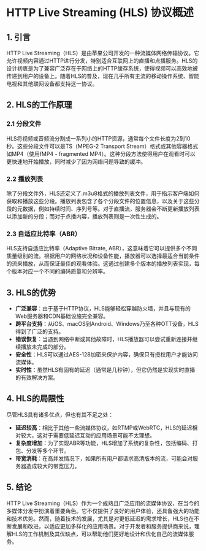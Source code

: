 # HTTP Live Streaming (HLS) 协议概述

## 1. 引言

HTTP Live Streaming（HLS）是由苹果公司开发的一种流媒体网络传输协议。它允许视频内容通过HTTP进行分发，特别适合互联网上的直播和点播服务。HLS的设计初衷是为了兼容广泛存在于网络上的HTTP缓存系统，使得视频可以高效地被传递到用户的设备上。随着HLS的普及，现在几乎所有主流的移动操作系统、智能电视和其他联网设备都支持这一协议。

## 2. HLS的工作原理

### 2.1 分段文件

HLS将视频或音频流分割成一系列小的HTTP资源，通常每个文件长度为2到10秒。这些分段文件可以是TS（MPEG-2 Transport Stream）格式或其他容器格式如MP4（使用fMP4 - fragmented MP4）。这种分段方法使得用户在观看时可以更快速地开始播放，同时减少了因为网络问题导致的缓冲。

### 2.2 播放列表

除了分段文件外，HLS还定义了.m3u8格式的播放列表文件，用于指示客户端如何获取和播放这些分段。播放列表包含了各个分段文件的位置信息，以及关于这些分段的元数据，例如持续时间、序列号等。对于直播流，服务器会不断更新播放列表以添加新的分段；而对于点播内容，播放列表则是一次性生成的。

### 2.3 自适应比特率（ABR）

HLS支持自适应比特率（Adaptive Bitrate, ABR），这意味着它可以提供多个不同质量级别的流。根据用户的网络状况和设备性能，播放器可以选择最适合当前条件的流来播放，从而保证最佳的观看体验。这通过创建多个版本的播放列表实现，每个版本对应一个不同的编码质量和分辨率。

## 3. HLS的优势

- **广泛兼容**：由于基于HTTP协议，HLS能够轻松穿越防火墙，并且与现有的Web服务器和CDN基础设施完全兼容。
- **跨平台支持**：从iOS、macOS到Android、Windows乃至各种OTT设备，HLS得到了广泛的支持。
- **错误恢复**：当遇到网络中断或其他故障时，HLS播放器可以尝试重新连接并继续播放未完成的部分。
- **安全性**：HLS可以通过AES-128加密来保护内容，确保只有授权用户才能访问流媒体。
- **实时性**：虽然HLS有固有的延迟（通常是几秒钟），但它仍然是实现实时直播的有效解决方案。

## 4. HLS的局限性

尽管HLS具有诸多优点，但也有其不足之处：

- **延迟较高**：相比于其他一些流媒体协议，如RTMP或WebRTC，HLS的延迟相对较大，这对于需要低延迟互动的应用场景可能不太理想。
- **复杂度增加**：为了实现ABR等功能，HLS增加了系统的复杂性，包括编码、打包、分发等多个环节。
- **带宽消耗**：在高并发情况下，如果所有用户都请求高清版本的流，可能会对服务器造成较大的带宽压力。

## 5. 结论

HTTP Live Streaming（HLS）作为一个成熟且广泛应用的流媒体协议，在当今的多媒体分发中扮演着重要角色。它不仅提供了良好的用户体验，还具备强大的功能和技术优势。然而，随着技术的发展，尤其是对更低延迟的需求增长，HLS也在不断发展和改进，以适应更加多样化的应用场景。对于开发者和服务提供商来说，理解HLS的工作机制及其优缺点，可以帮助他们更好地设计和优化自己的流媒体服务。